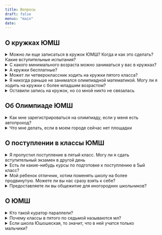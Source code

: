 ```yaml
---
title: Вопросы
draft: false
menus: "main"
date:
---
```



## О кружках ЮМШ

<details>
<summary>Можно ли еще записаться в кружок ЮМШ? Когда и как это сделать? Какие вступительные испытания?</summary>    
    В кружки нового набора (они так и названы в расписании) прийти можно в любой момент в течение учебного года, и никаких вступительных испытаний проходить не нужно. Запись в такие кружки происходит в момент Вашего первого появления на занятии.

    Если у Вас есть хорошая предварительная подготовка, полученная, например, в другом кружке, возможен прием и в кружки ЮМШ второго, третьего (и т. д.) годов обучения. У каждого кружка (и даже каждого желающего заниматься в таком кружке) ситуация индивидуальна и решается руководителем.
</details>

<details>
<summary> С какого минимального возраста можно заниматься у вас в кружках?</summary>
    Мы проводим кружки, начиная с третьего класса. Расписание наших кружов вы можете найти здесь
</details>


<details>
<summary> А кружки бесплатные?</summary>
    Да, все занятие у нас в кружках полностью бесплатные
</details>


<details>
<summary> Может ли четвероклассник ходить на кружки пятого класса?</summary>
    Да. Но это не всегда полезно для ребенка. А еще у нас есть отдельные занятия для 4ого класса.
</details>


<details>
<summary> Я никогда раньше не занимался олимпиадной математикой. Могу ли я ходить на кружки с более младшим возрастом?</summary>
    Да. Но если вы ещё и хотите поехать в летний лагерь, то стоит заранее обсудить этот вопрос с куратором параллели
</details>


<details>
<summary> Оставили запись на кружок, но со мной никто не связалась</summary>
    Мы делаем почтовую рассылку всего пару раз в год. Если вы решили присоединиться в середине года, то можете просто прийти по <a href = "../club/#%D0%BA%D1%80%D1%83%D0%B6%D0%BA%D0%B8-%D0%BF%D0%BE-%D0%BC%D0%B0%D1%82%D0%B5%D0%BC%D0%B0%D1%82%D0%B8%D0%BA%D0%B5">расписанию</a>, указанному на сайте. 
</details>

## Об Олимпиаде ЮМШ

<details>
<summary> Как мне зарегистрироваться на олимпиаду, если у меня есть автопроход? </summary>
    Регистрация проводится через форму публикации результатов отборочного тура. Она открывается за пару недель до даты олимпиады
</details>



<details>
<summary> Что мне делать, если в моем городе сейчас нет площадки</summary>
    Можно написать организаторам с вопросом планируется ли она. И если нет, то попробовать поехать на площадку в ближайшем для вас городе
</details>


## О поступлении в классы ЮМШ

<details>
<summary> Я пропустил поступление в пятый класс. Могу ли я сдать вступительный экзамен в другой день</summary>
    Нет. Второго дня нет. Но вы можете отправить ребенка с нами в летний лагерь и записать на кружок. Там могут его заметить и персонально пригласить в класс.
</details>

<details>
<summary> Есть ли какие-нибудь курсы по подготовке к поступлению в 5ый класс?</summary>
    Нет. Но вы можете походить на наши <a href = "../club/">кружки</a> по математике.
</details>

<details>
<summary> Мой ребенок отличник, хотим поменять школу на более продвинутую. Можете ли вы нас сразу взять к себе?</summary>
    Нет. Вам будет неоходимо сдать вступительые испытания. В старших классах - это письменная работа и собеседование. В младших из-за высокой конкурецнии ещё надо будет походить на кружок и показать свои способности на длительном промежутке времени. Больше про поступление можно прочитать <a href = "../class/#%D0%BF%D0%BE%D1%81%D1%82%D1%83%D0%BF%D0%BB%D0%B5%D0%BD%D0%B8%D0%B5-%D0%B2-%D0%BA%D0%BB%D0%B0%D1%81%D1%81%D1%8B-%D1%8E%D0%BC%D1%88">здесь</a>
</details>


<details>
<summary> Предоставляете ли вы общежитие для иногородних школьников?</summary>
    Нет, к сожалению, у нас нет такой возможности.
</details>

 ## О ЮМШ


<details>
<summary> Кто такой куратор параллели?</summary>
    Это преподватель, который отвечает за математическую траекторию класса. Теорию, которую будут читать в лагере, состав детей и преподавателей на параллели.
</details>


<details>
<summary> Почему классы в пятого по седьмой называются мл?</summary>
    Потому что у них есть деление на группы на литературе. И часов на этот предмет выделено больше, чем в обычной школе
</details>


<details>
<summary> Если школа Юшошеская, то значит, что в ней учатся только мальчики?</summary>
    Нет. Это не так, мы набираем и девочек. В каждом классе у нас около трети коллектива это девочки. 
</details>